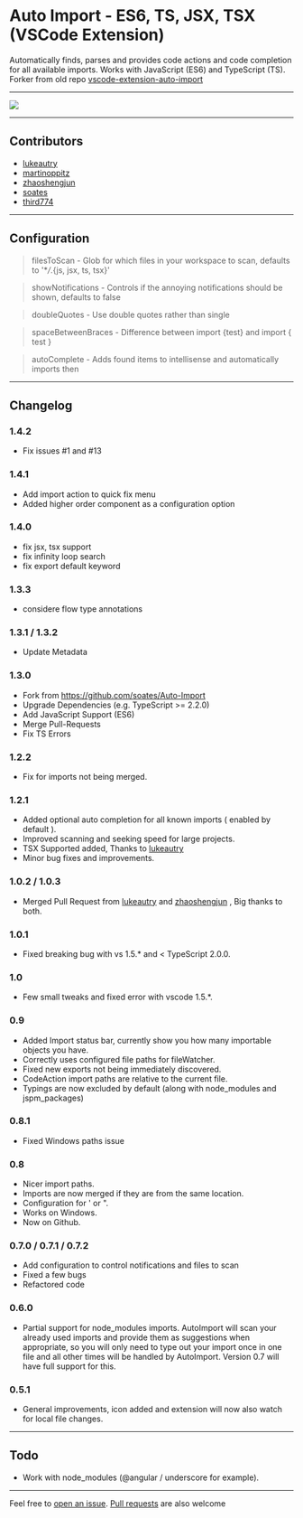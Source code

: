 # Auto Import - ES6, TS, JSX, TSX (VSCode Extension)

Automatically finds, parses and provides code actions and code completion for all available imports. Works with JavaScript (ES6) and TypeScript (TS).
Forker from old repo [vscode-extension-auto-import](https://github.com/martinoppitz/vscode-extension-auto-import)

----

<img src="https://media.giphy.com/media/l1J9FmoFwrcqr538Y/giphy.gif">

---

## Contributors

- [lukeautry](https://github.com/lukeautry)
- [martinoppitz](https://github.com/martinoppitz)
- [zhaoshengjun](https://github.com/zhaoshengjun)
- [soates](https://github.com/soates)
- [third774](https://github.com/third774)

---

## Configuration

> filesToScan - Glob for which files in your workspace to scan, defaults to '\*_/_.{js, jsx, ts, tsx}'

> showNotifications - Controls if the annoying notifications should be shown, defaults to false

> doubleQuotes - Use double quotes rather than single

> spaceBetweenBraces - Difference between import {test} and import { test }

> autoComplete - Adds found items to intellisense and automatically imports then

---

## Changelog

### 1.4.2

- Fix issues #1 and #13

### 1.4.1

- Add import action to quick fix menu
- Added higher order component as a configuration option

### 1.4.0

- fix jsx, tsx support
- fix infinity loop search
- fix export default keyword

### 1.3.3

- considere flow type annotations

### 1.3.1 / 1.3.2

- Update Metadata

### 1.3.0

- Fork from https://github.com/soates/Auto-Import
- Upgrade Dependencies (e.g. TypeScript >= 2.2.0)
- Add JavaScript Support (ES6)
- Merge Pull-Requests
- Fix TS Errors

### 1.2.2

- Fix for imports not being merged.

### 1.2.1

- Added optional auto completion for all known imports ( enabled by default ).
- Improved scanning and seeking speed for large projects.
- TSX Supported added, Thanks to [lukeautry](https://github.com/lukeautry "lukeautry")
- Minor bug fixes and improvements.

### 1.0.2 / 1.0.3

- Merged Pull Request from [lukeautry](https://github.com/lukeautry "lukeautry") and [zhaoshengjun](https://github.com/zhaoshengjun "zhaoshengjun") , Big thanks to both.

### 1.0.1

- Fixed breaking bug with vs 1.5.* and < TypeScript 2.0.0.

### 1.0

- Few small tweaks and fixed error with vscode 1.5.*.

### 0.9

- Added Import status bar, currently show you how many importable objects you have.
- Correctly uses configured file paths for fileWatcher.
- Fixed new exports not being immediately discovered.
- CodeAction import paths are relative to the current file.
- Typings are now excluded by default (along with node_modules and jspm_packages)

### 0.8.1

- Fixed Windows paths issue

### 0.8

- Nicer import paths.
- Imports are now merged if they are from the same location.
- Configuration for ' or ".
- Works on Windows.
- Now on Github.

### 0.7.0 / 0.7.1 / 0.7.2

- Add configuration to control notifications and files to scan
- Fixed a few bugs
- Refactored code

### 0.6.0

- Partial support for node_modules imports. AutoImport will scan your already used imports and provide them as suggestions when appropriate, so you will only need to type out your import once in one file and all other times will be handled by AutoImport. Version 0.7 will have full support for this.

### 0.5.1
- General improvements, icon added and extension will now also watch for local file changes.

---

## Todo

- Work with node_modules (@angular / underscore for example).

---

Feel free to [open an issue](https://github.com/NuclleaR/vscode-extension-auto-import/issues). [Pull requests](https://github.com/NuclleaR/vscode-extension-auto-import/pulls) are also welcome

